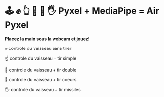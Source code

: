 # 🕹️ ✊ 👆 🤘 🤟 🖐 Pyxel + MediaPipe = Air Pyxel

**Placez la main sous la webcam et jouez!**

✊	controle du vaisseau sans tirer

☝️	controle du vaisseau + tir simple

🤘	controle du vaisseau + tir double

🤟	controle du vaisseau + tir coeurs

🖐	controle du vaisseau + tir missiles


